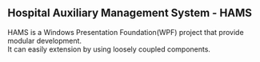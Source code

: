 ##  Hospital Auxiliary Management System - HAMS  
  HAMS is a Windows Presentation Foundation(WPF) project that provide modular development.  
  It can easily extension by using loosely coupled components.